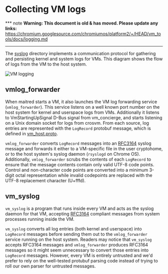 # Collecting VM logs

*** note
**Warning: This document is old & has moved.  Please update any links:**<br>
https://chromium.googlesource.com/chromiumos/platform2/+/HEAD/vm_tools/docs/logging.md
***

The [syslog](../syslog) directory implements a communication protocol for
gathering and persisting kernel and system logs for VMs.  This diagram shows the
flow of logs from the VM to the host system.

![VM logging](vm_logging.png)

## vmlog_forwarder

When maitred starts a VM, it also launches the VM log forwarding service
(`vmlog_forwarder`).  This service listens on a well known port number on the
host system for kernel and userspace logs from VMs. Additionally it listens to
VmStartingUpSignal D-Bus signal from vm_concierge, and starts listening on
a Unix domain socket for logs from crosvm. From each source, log entries are
represented with the `LogRecord` protobuf message, which is defined in
[vm_host.proto](../proto/vm_host.proto).

`vmlog_forwarder` converts `LogRecord` messages into an
[RFC3164](https://tools.ietf.org/html/rfc3164) syslog message and forwards it
either to a VM-specific file in the user cryptohome, or to
the host system's syslog daemon (`rsyslogd` on Chrome OS).  Additionally,
`vmlog_forwarder` scrubs the contents of each `LogRecord` to ensure that the
message contents contain only valid UTF-8 code points.  Control and
non-character code points are converted into a minimum 3-digit octal
representation while invalid codepoints are replaced with the UTF-8 replacement
character (U+fffd).

## vm_syslog

`vm_syslog` is a program that runs inside every VM and acts as the syslog daemon
for that VM, accepting [RFC3164](https://tools.ietf.org/html/rfc3164) compliant
messages from system processes running inside the VM.

`vm_syslog` converts all log entries (both kernel and userspace) into
`LogRecord` messages before sending them out to the `vmlog_forwarder` service
running on the host system.  Readers may notice that `vm_syslog` accepts RFC3164
messages and `vmlog_forwarder` produces RFC3164 messages so it might seem
unnecessary to convert those entries into `LogRecord` messages.  However, every
VM is entirely untrusted and we'd prefer to rely on the well-tested protubuf
parsing code instead of trying to roll our own parser for untrusted messages.
